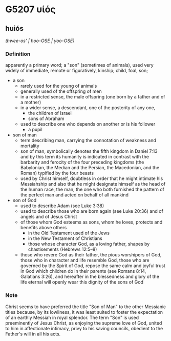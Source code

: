 # G5207 υἱός

## huiós

_(hwee-os' | hoo-OSE | yoo-OSE)_

### Definition

apparently a primary word; a "son" (sometimes of animals), used very widely of immediate, remote or figuratively, kinship; child, foal, son; 

- a son
  - rarely used for the young of animals
  - generally used of the offspring of men
  - in a restricted sense, the male offspring (one born by a father and of a mother)
  - in a wider sense, a descendant, one of the posterity of any one,
    - the children of Israel
    - sons of Abraham
  - used to describe one who depends on another or is his follower
    - a pupil
- son of man
  - term describing man, carrying the connotation of weakness and mortality
  - son of man, symbolically denotes the fifth kingdom in Daniel 7:13 and by this term its humanity is indicated in contrast with the barbarity and ferocity of the four preceding kingdoms (the Babylonian, the Median and the Persian, the Macedonian, and the Roman) typified by the four beasts
  - used by Christ himself, doubtless in order that he might intimate his Messiahship and also that he might designate himself as the head of the human race, the man, the one who both furnished the pattern of the perfect man and acted on behalf of all mankind
- son of God
  - used to describe Adam (see Luke 3:38)
  - used to describe those who are born again (see Luke 20:36) and of angels and of Jesus Christ
  - of those whom God esteems as sons, whom he loves, protects and benefits above others
    - in the Old Testament used of the Jews
    - in the New Testament of Christians
    - those whose character God, as a loving father, shapes by chastisements (Hebrews 12:5–8)
  - those who revere God as their father, the pious worshipers of God, those who in character and life resemble God, those who are governed by the Spirit of God, repose the same calm and joyful trust in God which children do in their parents (see Romans 8:14, Galatians 3:26), and hereafter in the blessedness and glory of the life eternal will openly wear this dignity of the sons of God

### Note

Christ seems to have preferred the title "Son of Man" to the other Messianic titles because, by its lowliness, it was least suited to foster the expectation of an earthly Messiah in royal splendor. The term "Son" is used preeminently of Jesus Christ, as enjoying the supreme love of God, united to him in affectionate intimacy, privy to his saving councils, obedient to the Father's will in all his acts.
